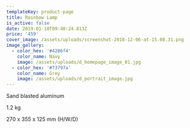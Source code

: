 ```yaml
---
templateKey: product-page
title: Rainbow Lamp
is_active: false
date: 2019-01-10T09:40:24.813Z
price: '459'
cover_image: /assets/uploads/screenshot-2018-12-06-at-15.08.31.png
image_gallery:
  - color_hex: '#4286f4'
    color_name: Navy
    image: /assets/uploads/d_homepage_image_01.jpg
  - color_hex: '#73797a'
    color_name: Grey
    image: /assets/uploads/d_portrait_image.jpg
---
```

Sand blasted aluminum

1.2 kg

270 x 355 x 125 mm (H/W/D)
